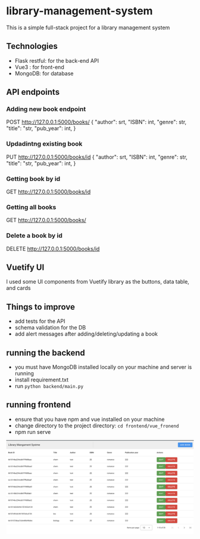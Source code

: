 # library-management-system

This is a simple full-stack project for a library management system

## Technologies
- Flask restful: for the back-end API
- Vue3 : for front-end 
- MongoDB: for database

## API endpoints
### Adding new book endpoint
POST http://127.0.0.1:5000/books/
{
  "author": srt,
  "ISBN": int,
  "genre": str,
  "title": "str,
  "pub_year": int,
}

### Updadintng existing book
PUT http://127.0.0.1:5000/books/id
{
  "author": srt,
  "ISBN": int,
  "genre": str,
  "title": "str,
  "pub_year": int,
}

### Getting book by id
GET http://127.0.0.1:5000/books/id

### Getting all books
GET http://127.0.0.1:5000/books/

### Delete a book by id
DELETE http://127.0.0.1:5000/books/id


## Vuetify UI
I used some UI components from Vuetify library as the buttons, data table, and cards

## Things to improve
- add tests for the API
- schema validation for the DB
- add alert messages after adding/deleting/updating a book

## running the backend
- you must have MongoDB installed locally on your machine and server is running
- install requirement.txt
- run ``python backend/main.py``

## running frontend
- ensure that you have npm and vue installed on your machine
- change directory to the project directory:  ``cd frontend/vue_fronend``
-  npm run serve 


![alt text](image.png)
